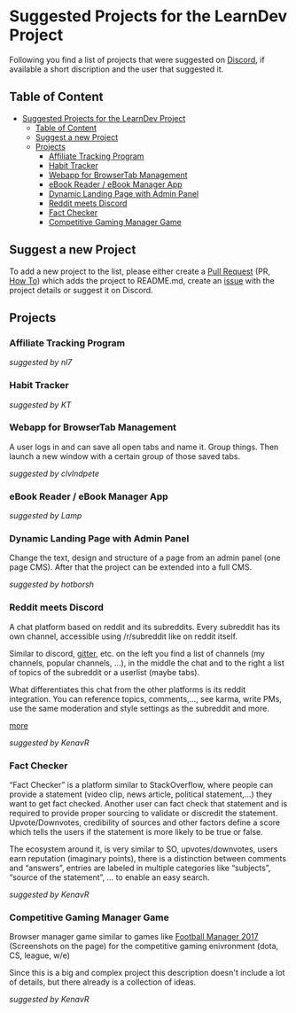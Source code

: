 # Suggested Projects for the LearnDev Project
Following you find a list of projects that were suggested on [Discord](https://discordapp.com/invite/erPjG7C), if available a short discription and the user that suggested it.

## Table of Content
<!-- TOC -->

- [Suggested Projects for the LearnDev Project](#suggested-projects-for-the-learndev-project)
    - [Table of Content](#table-of-content)
    - [Suggest a new Project](#suggest-a-new-project)
    - [Projects](#projects)
        - [Affiliate Tracking Program](#affiliate-tracking-program)
        - [Habit Tracker](#habit-tracker)
        - [Webapp for BrowserTab Management](#webapp-for-browsertab-management)
        - [eBook Reader / eBook Manager App](#ebook-reader--ebook-manager-app)
        - [Dynamic Landing Page with Admin Panel](#dynamic-landing-page-with-admin-panel)
        - [Reddit meets Discord](#reddit-meets-discord)
        - [Fact Checker](#fact-checker)
        - [Competitive Gaming Manager Game](#competitive-gaming-manager-game)

<!-- /TOC -->

## Suggest a new Project
To add a new project to the list, please either create a [Pull Request](https://help.github.com/articles/creating-a-pull-request/) (PR, [How To](https://www.digitalocean.com/community/tutorials/how-to-create-a-pull-request-on-github)) which adds the project to README.md, create an [issue](https://help.github.com/articles/about-issues/) with the project details or suggest it on Discord. 

## Projects

### Affiliate Tracking Program
*suggested by nl7*

### Habit Tracker
*suggested by KT*

### Webapp for BrowserTab Management
A user logs in and can save all open tabs and name it. Group things. Then launch a new window with a certain group of those saved tabs.

*suggested by clvlndpete*

### eBook Reader / eBook Manager App
*suggested by Lamp*

### Dynamic Landing Page with Admin Panel
Change the text, design and structure of a page from an admin panel (one page CMS). After that the project can be extended into a full CMS.

*suggested by hotborsh*

### Reddit meets Discord
A chat platform based on reddit and its subreddits. Every subreddit has its own channel, accessible using /r/subreddit like on reddit itself.

Similar to discord, [gitter](https://gitter.im), etc. on the left you find a list of channels (my channels, popular channels, …), in the middle the chat and to the right a list of topics of the subreddit or a userlist (maybe tabs).

What differentiates this chat from the other platforms is its reddit integration. You can reference topics, comments,..., see karma, write PMs, use the same moderation and style settings as the subreddit and more.

[more](https://docs.google.com/document/d/1hb39B-J7yMui0yYrsQi9VGPurZ8BJpZXI08xFi8oZ08/edit?usp=sharing)

*suggested by KenavR*

### Fact Checker
“Fact Checker” is a platform similar to StackOverflow, where people can provide a statement (video clip, news article, political statement,...) they want to get fact checked. Another user can fact check that statement and is required to provide proper sourcing to validate or discredit the statement. Upvote/Downvotes, credibility of sources and other factors define a score which tells the users if the statement is more likely to be true or false.

The ecosystem around it, is very similar to SO, upvotes/downvotes, users earn reputation (imaginary points), there is a distinction between comments and “answers”, entries are labeled in multiple categories like “subjects”, “source of the statement”, … to enable an easy search.

*suggested by KenavR*

### Competitive Gaming Manager Game
Browser manager game similar to games like [Football Manager 2017](http://www.footballmanager.com/games/football-manager-2017) (Screenshots on the page) for the competitive gaming enivronment (dota, CS, league, w/e)

Since this is a big and complex project this description doesn't include a lot of details, but there already is a collection of ideas.

*suggested by KenavR*

